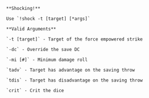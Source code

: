     **Shocking!**
    
    Use `!shock -t [target] [*args]`
    
    **Valid Arguments**
    
    `-t [target]` - Target of the force empowered strike
    
    `-dc` - Override the save DC
    
    `-mi [#]` - Minimum damage roll 
    
    `tadv` - Target has advantage on the saving throw
    
    `tdis` - Target has disadvantage on the saving throw
    
    `crit` - Crit the dice